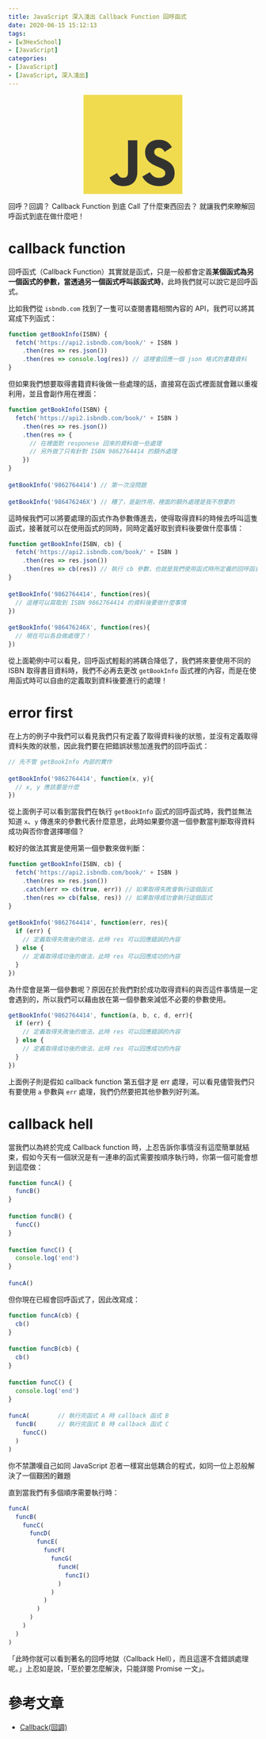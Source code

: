 ```yaml
---
title: JavaScript 深入淺出 Callback Function 回呼函式
date: 2020-06-15 15:12:13
tags:
- [w3HexSchool]
- [JavaScript]
categories: 
- [JavaScript]
- [JavaScript, 深入淺出]
---
```


<div style="display:flex;justify-content:center;">
  <img style="object-fit:cover;" src='/images/JavaScript/JavaScript-logo.png' width='200px' height='200px' />
</div>

回呼？回調？
Callback Function 到底 Call 了什麼東西回去？
就讓我們來瞭解回呼函式到底在做什麼吧！


<!-- more -->

# callback function
回呼函式（Callback Function）其實就是函式，只是一般都會定義**某個函式為另一個函式的參數，當透過另一個函式呼叫該函式時**，此時我們就可以說它是回呼函式。

比如我們從 `isbndb.com` 找到了一隻可以查閱書籍相關內容的 API，我們可以將其寫成下列函式：

```js
function getBookInfo(ISBN) {
  fetch('https://api2.isbndb.com/book/' + ISBN )
    .then(res => res.json())
    .then(res => console.log(res)) // 這裡會回應一個 json 格式的書籍資料
}
```

但如果我們想要取得書籍資料後做一些處理的話，直接寫在函式裡面就會難以重複利用，並且會副作用在裡面：
```js
function getBookInfo(ISBN) {
  fetch('https://api2.isbndb.com/book/' + ISBN )
    .then(res => res.json())
    .then(res => {
      // 在裡面對 responese 回來的資料做一些處理
      // 另外做了只有針對 ISBN 9862764414 的額外處理
    })
}

getBookInfo('9862764414') // 第一次沒問題

getBookInfo('986476246X') // 糟了，是副作用，裡面的額外處理是我不想要的
```

這時候我們可以將要處理的函式作為參數傳進去，使得取得資料的時候去呼叫這隻函式，接著就可以在使用函式的同時，同時定義好取到資料後要做什麼事情：

```js
function getBookInfo(ISBN, cb) {
  fetch('https://api2.isbndb.com/book/' + ISBN )
    .then(res => res.json())
    .then(res => cb(res)) // 執行 cb 參數，也就是我們使用函式時所定義的回呼函式。
}

getBookInfo('9862764414', function(res){
  // 這裡可以寫取到 ISBN 9862764414 的資料後要做什麼事情
})

getBookInfo('986476246X', function(res){
  // 現在可以各自做處理了！
})
```

從上面範例中可以看見，回呼函式輕鬆的將耦合降低了，我們將來要使用不同的 ISBN 取得書目資料時，我們不必再去更改 `getBookInfo` 函式裡的內容，而是在使用函式時可以自由的定義取到資料後要進行的處理！

# error first
在上方的例子中我們可以看見我們只有定義了取得資料後的狀態，並沒有定義取得資料失敗的狀態，因此我們要在把錯誤狀態加進我們的回呼函式：

```js
// 先不管 getBookInfo 內部的實作

getBookInfo('9862764414', function(x, y){
  // x, y 應該要是什麼
})
```

從上面例子可以看到當我們在執行 `getBookInfo` 函式的回呼函式時，我們並無法知道 `x`、`y` 傳進來的參數代表什麼意思，此時如果要你選一個參數當判斷取得資料成功與否你會選擇哪個？

較好的做法其實是使用第一個參數來做判斷：

```js
function getBookInfo(ISBN, cb) {
  fetch('https://api2.isbndb.com/book/' + ISBN )
    .then(res => res.json())
    .catch(err => cb(true, err)) // 如果取得失敗會執行這個函式
    .then(res => cb(false, res)) // 如果取得成功會執行這個函式
}

getBookInfo('9862764414', function(err, res){
  if (err) {
    // 定義取得失敗後的做法，此時 res 可以回應錯誤的內容
  } else {
    // 定義取得成功後的做法，此時 res 可以回應成功的內容
  }
})
```

為什麼會是第一個參數呢？原因在於我們對於成功取得資料的與否這件事情是一定會遇到的，所以我們可以藉由放在第一個參數來減低不必要的參數使用。

```js
getBookInfo('9862764414', function(a, b, c, d, err){
  if (err) {
    // 定義取得失敗後的做法，此時 res 可以回應錯誤的內容
  } else {
    // 定義取得成功後的做法，此時 res 可以回應成功的內容
  }
})
```

上面例子則是假如 callback function 第五個才是 err 處理，可以看見儘管我們只有要使用 `a` 參數與 `err` 處理，我們仍然要把其他參數列好列滿。

# callback hell
當我們以為終於完成 Callback function 時，上忍告訴你事情沒有這麼簡單就結束，假如今天有一個狀況是有一連串的函式需要按順序執行時，你第一個可能會想到這麼做：

```js
function funcA() {
  funcB()
}

function funcB() {
  funcC()
}

function funcC() {
  console.log('end')
}

funcA()
```

但你現在已經會回呼函式了，因此改寫成：

```js
function funcA(cb) {
  cb()
}

function funcB(cb) {
  cb()
}

function funcC() {
  console.log('end')
}

funcA(        // 執行完函式 A 時 callback 函式 B
  funcB(      // 執行完函式 B 時 callback 函式 C
    funcC()
  )
)
```
你不禁讚嘆自己如同 JavaScript 忍者一樣寫出低耦合的程式，如同一位上忍般解決了一個艱困的難題

直到當我們有多個順序需要執行時：

```js
funcA(
  funcB(
    funcC(
      funcD(
        funcE(
          funcF(
            funcG(
              funcH(
                funcI()
              )
            )
          )
        )
      )
    )
  )
)
```

「此時你就可以看到著名的回呼地獄（Callback Hell），而且這還不含錯誤處理呢。」上忍如是說，「至於要怎麼解決，只能詳閱 Promise 一文」。


# 參考文章
- [Callback(回調)](https://eyesofkids.gitbooks.io/javascript-start-from-es6/content/part4/callback.html)